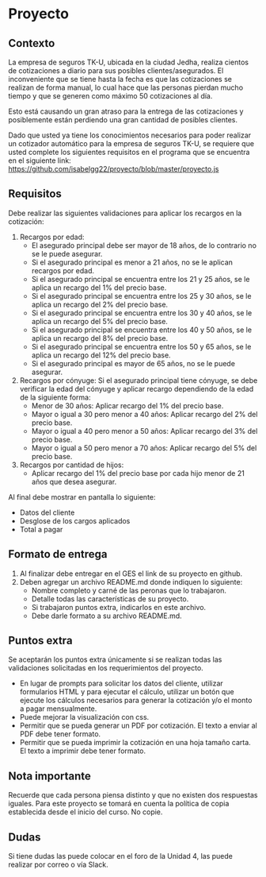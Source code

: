 # Proyecto #

## Contexto ##
La empresa de seguros TK-U, ubicada en la ciudad Jedha, realiza cientos de cotizaciones a diario para sus posibles clientes/asegurados.  El inconveniente que se tiene hasta la fecha es que las cotizaciones se realizan de forma manual, lo cual hace que las personas pierdan mucho tiempo y que se generen como máximo 50 cotizaciones al día.

Esto está causando un gran atraso para la entrega de las cotizaciones y posiblemente están perdiendo una gran cantidad de posibles clientes.

Dado que usted ya tiene los conocimientos necesarios para poder realizar un cotizador automático para la empresa de seguros TK-U, se requiere que usted complete los siguientes requisitos en el programa que se encuentra en el siguiente link: https://github.com/isabelgg22/proyecto/blob/master/proyecto.js

## Requisitos ##

Debe realizar las siguientes validaciones para aplicar los recargos en la cotización:

1.	Recargos por edad:
    *	El asegurado principal debe ser mayor de 18 años, de lo contrario no se le puede asegurar.
    *	Si el asegurado principal es menor a 21 años, no se le aplican recargos por edad.
    *	Si el asegurado principal se encuentra entre los 21 y 25 años, se le aplica un recargo del 1% del precio base.
    *	Si el asegurado principal se encuentra entre los 25 y 30 años, se le aplica un recargo del 2% del precio base.
    *	Si el asegurado principal se encuentra entre los 30 y 40 años, se le aplica un recargo del 5% del precio base.
    *	Si el asegurado principal se encuentra entre los 40 y 50 años, se le aplica un recargo del 8% del precio base.
    *	Si el asegurado principal se encuentra entre los 50 y 65 años, se le aplica un recargo del 12% del precio base.
    *	Si el asegurado principal es mayor de 65 años, no se le puede asegurar.
2. Recargos por cónyuge: Si el asegurado principal tiene cónyuge, se debe verificar la edad del cónyuge y aplicar recargo dependiendo de la edad de la siguiente forma:
    *	Menor de 30 años: Aplicar recargo del 1% del precio base.
    *	Mayor o igual a 30 pero menor a 40 años: Aplicar recargo del 2% del precio base.
    *	Mayor o igual a 40 pero menor a 50 años: Aplicar recargo del 3% del precio base.
    *	Mayor o igual a 50 pero menor a 70 años: Aplicar recargo del 5% del precio base.
3. Recargos por cantidad de hijos:
    * Aplicar recargo del 1% del precio base por cada hijo menor de 21 años que desea asegurar.

Al final debe mostrar en pantalla lo siguiente:
*	Datos del cliente
*	Desglose de los cargos aplicados
*	Total a pagar

## Formato de entrega ##
1. Al finalizar debe entregar en el GES el link de su proyecto en github.
2. Deben agregar un archivo README.md donde indiquen lo siguiente:
    *	Nombre completo y carné de las peronas que lo trabajaron.
    *	Detalle todas las características de su proyecto.
    *	Si trabajaron puntos extra, indicarlos en este archivo.
    * Debe darle formato a su archivo README.md.

## Puntos extra ##
Se aceptarán los puntos extra únicamente si se realizan todas las validaciones solicitadas en los requerimientos del proyecto.

* En lugar de prompts para solicitar los datos del cliente, utilizar formularios HTML y para ejecutar el cálculo, utilizar un botón que ejecute los cálculos necesarios para generar la cotización y/o el monto a pagar mensualmente.
* Puede mejorar la visualización con css.
* Permitir que se pueda generar un PDF por cotización. El texto a enviar al PDF debe tener formato.
* Permitir que se pueda imprimir la cotización en una hoja tamaño carta. El texto a imprimir debe tener formato.

## Nota importante ##
Recuerde que cada persona piensa distinto y que no existen dos respuestas iguales. Para este proyecto se tomará en cuenta la política de copia establecida desde el inicio del curso. No copie.

## Dudas ##
Si tiene dudas las puede colocar en el foro de la Unidad 4, las puede realizar por correo o vía Slack.
